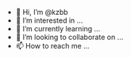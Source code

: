- 👋 Hi, I’m @kzbb
- 👀 I’m interested in ...
- 🌱 I’m currently learning ...
- 💞️ I’m looking to collaborate on ...
- 📫 How to reach me ...

<!---
kzbb/kzbb is a ✨ special ✨ repository because its `README.md` (this file) appears on your GitHub profile.
You can click the Preview link to take a look at your changes.
--->
